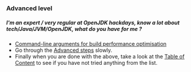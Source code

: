 ### Advanced level

##### I'm an expert / very regular at OpenJDK hackdays, know a lot about tech/Java/JVM/OpenJDK, what do you have for me ?

- [Command-line arguments for build performance optimisation](../advanced-steps/command-line_arguments_for_build_performance_optimisation.md)
- Go through the [Advanced steps](../advanced-steps/advanced_steps.md) slowly.
- Finally when you are done with the above, take a look at the [Table of Content](http://neomatrix369.gitbooks.io/adoptopenjdk-getting-started-kit/content/) to see if you have not tried anything from the list.





